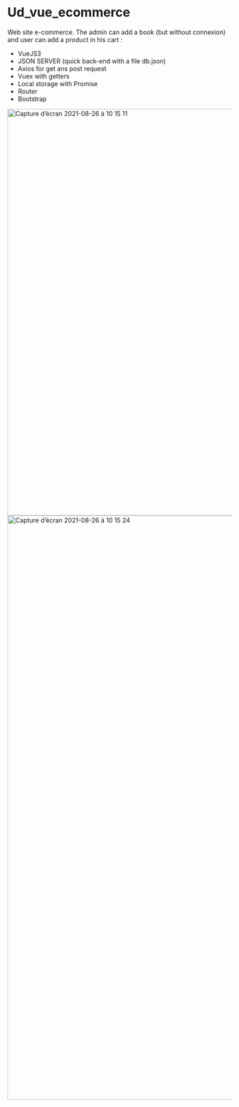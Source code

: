 # Ud_vue_ecommerce

Web site e-commerce. The admin can add a book (but without connexion) and user can add a product in his cart :
- VueJS3 
- JSON SERVER (quick back-end with a file db.json)
- Axios for get ans post request
- Vuex with getters
- Local storage with Promise
- Router
- Bootstrap

<img width="914" alt="Capture d’écran 2021-08-26 à 10 15 11" src="https://user-images.githubusercontent.com/39524369/130933338-8a633e3c-f057-4ee6-a94e-3425a2f95f03.png">

<img width="1313" alt="Capture d’écran 2021-08-26 à 10 15 24" src="https://user-images.githubusercontent.com/39524369/130933348-91377ede-4394-4a8b-bce2-a3f94267e5c4.png">
